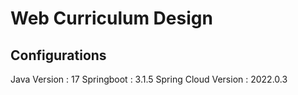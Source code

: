 # Web Curriculum Design

## Configurations
Java Version : 17
Springboot : 3.1.5
Spring Cloud Version : 2022.0.3